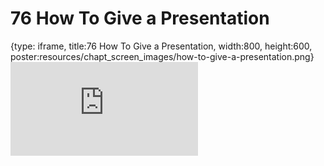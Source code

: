 # 76 How To Give a Presentation
 
{type: iframe, title:76 How To Give a Presentation, width:800, height:600, poster:resources/chapt_screen_images/how-to-give-a-presentation.png}
![](https://datatrail-jhu.github.io/DataTrail_ReOrg/no_toc/how-to-give-a-presentation.html)
 

 
